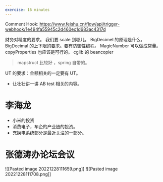 ```yaml
---
exercise: 16 minutes
---
```

Comment Hook:   https://www.feishu.cn/flow/api/trigger-webhook/1e494fa55945c2d460ec1d683ac4317d

财务对精度的要求。 我们要 scale 到哪儿。
BigDecimel 的原理是什么。
BigDecimal 的上下限的要求。要有防御性编程。
MagicNumber 可以做成常量。
copyProperties 也应该是可行的。   cglib 的 beancopier
> mapstruct 比较好 ，spring 自带的。

UT 的要求：金额相关的一定要有 UT。
- 让壮壮讲一讲 AB test 相关的内容。

# 李海龙
- 小米的投资
- 消费电子，车企的产业链的投资。
- 充换电系统部分是最近关注的一部分。
# 张德涛办论坛会议
![[Pasted image 20221228111659.png]]
![[Pasted image 20221228111708.png]]
